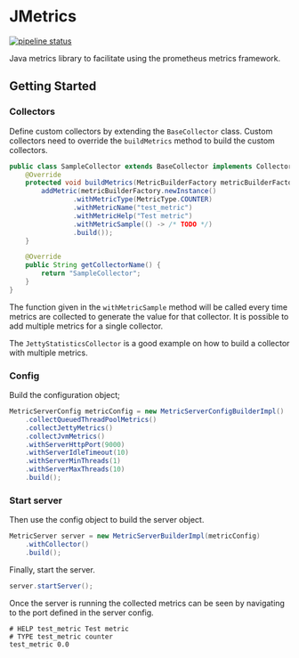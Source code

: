 # JMetrics

[![pipeline status](https://gitlab.com/java.libraries/jmetrics/badges/master/pipeline.svg)](https://gitlab.com/java.libraries/jmetrics/commits/master)

Java metrics library to facilitate using the prometheus metrics framework.

## Getting Started

### Collectors

Define custom collectors by extending the `BaseCollector` class.
Custom collectors need to override the `buildMetrics` method to build the custom collectors.

```java
public class SampleCollector extends BaseCollector implements Collector {
    @Override
    protected void buildMetrics(MetricBuilderFactory metricBuilderFactory) {
        addMetric(metricBuilderFactory.newInstance()
                .withMetricType(MetricType.COUNTER)
                .withMetricName("test_metric")
                .withMetricHelp("Test metric")
                .withMetricSample(() -> /* TODO */)
                .build());
    }

    @Override
    public String getCollectorName() {
        return "SampleCollector";
    }
}
```

The function given in the `withMetricSample` method will be called every time metrics are collected to generate the value for that collector.
It is possible to add multiple metrics for a single collector.

The `JettyStatisticsCollector` is a good example on how to build a collector with multiple metrics.

### Config

Build the configuration object;

```java
MetricServerConfig metricConfig = new MetricServerConfigBuilderImpl()
    .collectQueuedThreadPoolMetrics()
    .collectJettyMetrics()
    .collectJvmMetrics()
    .withServerHttpPort(9000)
    .withServerIdleTimeout(10)
    .withServerMinThreads(1)
    .withServerMaxThreads(10)
    .build();
```

### Start server

Then use the config object to build the server object.

```java
MetricServer server = new MetricServerBuilderImpl(metricConfig)
    .withCollector()
    .build();
```

Finally, start the server.

```java
server.startServer();
```

Once the server is running the collected metrics can be seen by navigating to the port defined in the server config.

```
# HELP test_metric Test metric
# TYPE test_metric counter
test_metric 0.0
```
